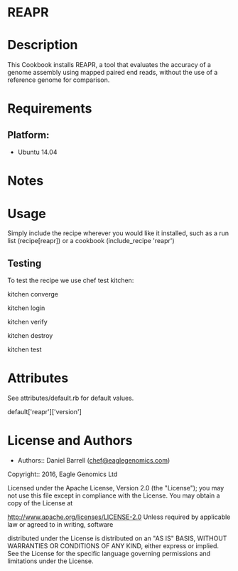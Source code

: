 # REAPR

Description
===========
This Cookbook installs REAPR, a tool that evaluates the accuracy of a genome assembly using mapped paired end reads, without the use of a reference genome for comparison. 

Requirements
============

## Platform:

* Ubuntu 14.04

Notes
=====

Usage
=====
Simply include the recipe wherever you would like it installed, such as a run list (recipe[reapr]) or a cookbook (include_recipe 'reapr')


## Testing
To test the recipe we use chef test kitchen:

kitchen converge

kitchen login

kitchen verify

kitchen destroy

kitchen test

Attributes
==========
See attributes/default.rb for default values.

default['reapr']['version']

License and Authors
===================

* Authors:: Daniel Barrell (<chef@eaglegenomics.com>)

Copyright:: 2016, Eagle Genomics Ltd

Licensed under the Apache License, Version 2.0 (the "License");
you may not use this file except in compliance with the License.
You may obtain a copy of the License at

http://www.apache.org/licenses/LICENSE-2.0
Unless required by applicable law or agreed to in writing, software

distributed under the License is distributed on an "AS IS" BASIS,
WITHOUT WARRANTIES OR CONDITIONS OF ANY KIND, either express or implied.
See the License for the specific language governing permissions and
limitations under the License.
